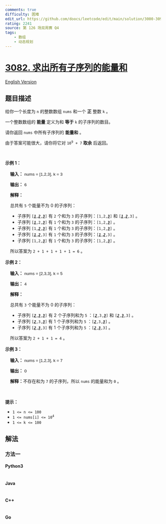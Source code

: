 ```yaml
---
comments: true
difficulty: 困难
edit_url: https://github.com/doocs/leetcode/edit/main/solution/3000-3099/3082.Find%20the%20Sum%20of%20the%20Power%20of%20All%20Subsequences/README.md
rating: 2241
source: 第 126 场双周赛 Q4
tags:
    - 数组
    - 动态规划
---
```


<!-- problem:start -->

# [3082. 求出所有子序列的能量和](https://leetcode.cn/problems/find-the-sum-of-the-power-of-all-subsequences)

[English Version](/solution/3000-3099/3082.Find%20the%20Sum%20of%20the%20Power%20of%20All%20Subsequences/README_EN.md)

## 题目描述

<!-- description:start -->

<p>给你一个长度为 <code>n</code>&nbsp;的整数数组&nbsp;<code>nums</code>&nbsp;和一个 <strong>正</strong>&nbsp;整数&nbsp;<code>k</code>&nbsp;。</p>

<p>一个整数数组的 <strong>能量</strong>&nbsp;定义为和 <strong>等于</strong>&nbsp;<code>k</code>&nbsp;的子序列的数目。</p>

<p>请你返回 <code>nums</code>&nbsp;中所有子序列的 <strong>能量和</strong>&nbsp;。</p>

<p>由于答案可能很大，请你将它对&nbsp;<code>10<sup>9</sup> + 7</code>&nbsp;<strong>取余</strong>&nbsp;后返回。</p>

<p>&nbsp;</p>

<p><strong class="example">示例 1：</strong></p>

<div class="example-block" style="border-color: var(--border-tertiary); border-left-width: 2px; color: var(--text-secondary); font-size: .875rem; margin-bottom: 1rem; margin-top: 1rem; overflow: visible; padding-left: 1rem;">
<p><strong>输入：</strong> <span class="example-io" style="font-family: Menlo,sans-serif; font-size: 0.85rem;"> nums = [1,2,3], k = 3 </span></p>

<p><strong>输出：</strong> <span class="example-io" style="font-family: Menlo,sans-serif; font-size: 0.85rem;"> 6 </span></p>

<p><strong>解释：</strong></p>

<p>总共有&nbsp;<code>5</code>&nbsp;个能量不为 0 的子序列：</p>

<ul>
	<li>子序列&nbsp;<code>[<u><em><strong>1</strong></em></u>,<u><em><strong>2</strong></em></u>,<u><em><strong>3</strong></em></u>]</code> 有&nbsp;<code>2</code>&nbsp;个和为&nbsp;<code>3</code>&nbsp;的子序列：<code>[1,2,<u><strong><em>3</em></strong></u>]</code> 和 <code>[<u><strong><em>1</em></strong></u>,<u><strong><em>2</em></strong></u>,3]</code>&nbsp;。</li>
	<li>子序列&nbsp;<code>[<u><em><strong>1</strong></em></u>,2,<u><em><strong>3</strong></em></u>]</code>&nbsp;有 <code>1</code>&nbsp;个和为&nbsp;<code>3</code>&nbsp;的子序列：<code>[1,2,<u><strong><em>3</em></strong></u>]</code>&nbsp;。</li>
	<li>子序列&nbsp;<code>[1,<u><em><strong>2</strong></em></u>,<u><em><strong>3</strong></em></u>]</code> 有&nbsp;<code>1</code>&nbsp;个和为&nbsp;<code>3</code>&nbsp;的子序列：<code>[1,2,<u><strong><em>3</em></strong></u>]</code>&nbsp;。</li>
	<li>子序列&nbsp;<code>[<u><em><strong>1</strong></em></u>,<u><em><strong>2</strong></em></u>,3]</code>&nbsp;有&nbsp;<code>1</code>&nbsp;个和为&nbsp;<code>3</code>&nbsp;的子序列：<code>[<u><strong><em>1</em></strong></u>,<u><strong><em>2</em></strong></u>,3]</code>&nbsp;。</li>
	<li>子序列&nbsp;<code>[1,2,<u><em><strong>3</strong></em></u>]</code>&nbsp;有&nbsp;<code>1</code>&nbsp;个和为&nbsp;<code>3</code>&nbsp;的子序列：<code>[1,2,<u><strong><em>3</em></strong></u>]</code>&nbsp;。</li>
</ul>

<p>所以答案为&nbsp;<code>2 + 1 + 1 + 1 + 1 = 6</code>&nbsp;。</p>
</div>

<p><strong class="example">示例 2：</strong></p>

<div class="example-block" style="border-color: var(--border-tertiary); border-left-width: 2px; color: var(--text-secondary); font-size: .875rem; margin-bottom: 1rem; margin-top: 1rem; overflow: visible; padding-left: 1rem;">
<p><strong>输入：</strong> <span class="example-io" style="font-family: Menlo,sans-serif; font-size: 0.85rem;"> nums = [2,3,3], k = 5 </span></p>

<p><strong>输出：</strong> <span class="example-io" style="font-family: Menlo,sans-serif; font-size: 0.85rem;"> 4 </span></p>

<p><strong>解释：</strong></p>

<p>总共有&nbsp;<code>3</code>&nbsp;个能量不为 0 的子序列：</p>

<ul>
	<li>子序列&nbsp;<code>[<u><em><strong>2</strong></em></u>,<u><em><strong>3</strong></em></u>,<u><em><strong>3</strong></em></u>]</code>&nbsp;有 2 个子序列和为&nbsp;<code>5</code>&nbsp;：<code>[<u><strong><em>2</em></strong></u>,3,<u><strong><em>3</em></strong></u>]</code> 和&nbsp;<code>[<u><strong><em>2</em></strong></u>,<u><strong><em>3</em></strong></u>,3]</code>&nbsp;。</li>
	<li>子序列&nbsp;<code>[<u><em><strong>2</strong></em></u>,3,<u><em><strong>3</strong></em></u>]</code>&nbsp;有 1 个子序列和为&nbsp;<code>5</code>&nbsp;：<code>[<u><strong><em>2</em></strong></u>,3,<u><strong><em>3</em></strong></u>]</code>&nbsp;。</li>
	<li>子序列&nbsp;<code>[<u><em><strong>2</strong></em></u>,<u><em><strong>3</strong></em></u>,3]</code>&nbsp;有 1 个子序列和为 <code>5</code>&nbsp;：<code>[<u><strong><em>2</em></strong></u>,<u><strong><em>3</em></strong></u>,3]</code>&nbsp;。</li>
</ul>

<p>所以答案为&nbsp;<code>2 + 1 + 1 = 4</code>&nbsp;。</p>
</div>

<p><strong class="example">示例 3：</strong></p>

<div class="example-block" style="border-color: var(--border-tertiary); border-left-width: 2px; color: var(--text-secondary); font-size: .875rem; margin-bottom: 1rem; margin-top: 1rem; overflow: visible; padding-left: 1rem;">
<p><strong>输入：</strong> <span class="example-io" style="font-family: Menlo,sans-serif; font-size: 0.85rem;"> nums = [1,2,3], k = 7 </span></p>

<p><strong>输出：</strong> <span class="example-io" style="font-family: Menlo,sans-serif; font-size: 0.85rem;"> 0 </span></p>

<p><strong>解释：</strong>不存在和为 <code>7</code>&nbsp;的子序列，所以 <code>nums</code>&nbsp;的能量和为&nbsp;<code>0</code>&nbsp;。</p>
</div>

<p>&nbsp;</p>

<p><strong>提示：</strong></p>

<ul>
	<li><code>1 &lt;= n &lt;= 100</code></li>
	<li><code>1 &lt;= nums[i] &lt;= 10<sup>4</sup></code></li>
	<li><code>1 &lt;= k &lt;= 100</code></li>
</ul>

<!-- description:end -->

## 解法

<!-- solution:start -->

### 方法一

<!-- tabs:start -->

#### Python3

```python

```

#### Java

```java

```

#### C++

```cpp

```

#### Go

```go

```

<!-- tabs:end -->

<!-- solution:end -->

<!-- problem:end -->
